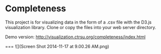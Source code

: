 Completeness
============

This project is for visualizing data in the form of a .csv file with the D3.js visualization library.  Clone or copy the files into your web server directory.

Demo version: http://visualization.ctrsu.org/completeness/index.html

===
![](Screen Shot 2014-11-17 at 9.00.26 AM.png)

